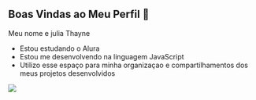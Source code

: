 ## Boas Vindas ao Meu Perfil 🍒

Meu nome e julia Thayne

- Estou estudando o Alura
- Estou me desenvolvendo na linguagem JavaScript
- Utilizo esse espaço para minha organizaçao e compartilhamentos dos meus projetos desenvolvidos


![](https://media1.tenor.com/m/WDzaP1koqPMAAAAC/nuriapsico.gif)
